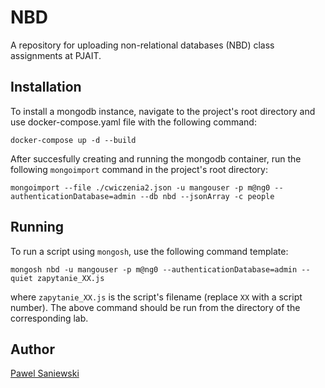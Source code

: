 # NBD
A repository for uploading non-relational databases (NBD) class assignments at PJAIT.

## Installation

To install a mongodb instance, navigate to the project's root directory and use docker-compose.yaml file with the following command:
```
docker-compose up -d --build
```

After succesfully creating and running the mongodb container, run the following `mongoimport` command in the project's root directory:
```
mongoimport --file ./cwiczenia2.json -u mangouser -p m@ng0 --authenticationDatabase=admin --db nbd --jsonArray -c people
```

## Running

To run a script using `mongosh`, use the following command template:

```
mongosh nbd -u mangouser -p m@ng0 --authenticationDatabase=admin --quiet zapytanie_XX.js
```
where `zapytanie_XX.js` is the script's filename (replace `XX` with a script number). The above command should be run from the directory of the corresponding lab.

## Author
[Pawel Saniewski](https://github.com/Saniewski)

